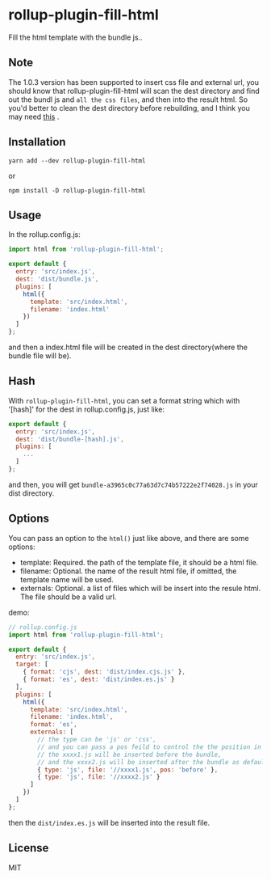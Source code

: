 # rollup-plugin-fill-html

Fill the html template with the bundle js..

## Note

The 1.0.3 version has been supported to insert css file and external url, you should know that rollup-plugin-fill-html will scan the dest directory and find out the bundl js and `all the css files`, and then into the result html. So you'd better to clean the dest directory before rebuilding, and I think you may need [this](https://github.com/alwaysonlinetxm/rollup-plugin-clean) .

## Installation

    yarn add --dev rollup-plugin-fill-html
    
or 

    npm install -D rollup-plugin-fill-html
    
## Usage

In the rollup.config.js:

```JavaScript
import html from 'rollup-plugin-fill-html';

export default {
  entry: 'src/index.js',
  dest: 'dist/bundle.js',
  plugins: [
    html({
      template: 'src/index.html',
      filename: 'index.html'
    })
  ]
};
```
and then a index.html file will be created in the dest directory(where the bundle file will be).

## Hash

With `rollup-plugin-fill-html`, you can set a format string which with '[hash]' for the dest in rollup.config.js, just like:

```JavaScript
export default {
  entry: 'src/index.js',
  dest: 'dist/bundle-[hash].js',
  plugins: [
    ...
  ]
};
```

and then, you will get `bundle-a3965c0c77a63d7c74b57222e2f74028.js` in your dist directory.

## Options

You can pass an option to the `html()` just like above, and there are some options:

- template: Required. the path of the template file, it should be a html file.
- filename: Optional. the name of the result html file, if omitted, the template name will be used.
- externals: Optional. a list of files which will be insert into the resule html. The file should be a valid url.


demo:

```JavaScript
// rollup.config.js
import html from 'rollup-plugin-fill-html';

export default {
  entry: 'src/index.js',
  target: [
    { format: 'cjs', dest: 'dist/index.cjs.js' },
    { format: 'es', dest: 'dist/index.es.js' }
  ],
  plugins: [
    html({
      template: 'src/index.html',
      filename: 'index.html',
      format: 'es',
      externals: [
        // the type can be 'js' or 'css', 
        // and you can pass a pos feild to control the the position in which the file will be inserted.
        // the xxxx1.js will be inserted before the bundle, 
        // and the xxxx2.js will be inserted after the bundle as default
        { type: 'js', file: '//xxxx1.js', pos: 'before' },
        { type: 'js', file: '//xxxx2.js' }
      ]
    })
  ]
};
```

then the `dist/index.es.js` will be inserted into the result file.

## License

MIT
